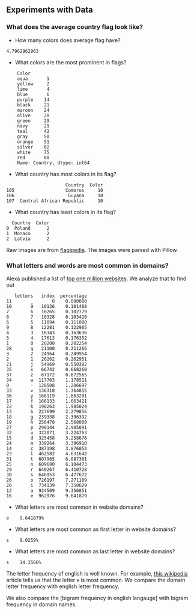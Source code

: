 ## Experiments with Data

### What does the average country flag look like?

* How many colors does average flag have?
```
4.7962962963
```
* What colors are the most prominent in flags?
```
    Color
    aqua       1
    yellow     2
    lime       4
    blue       6
    purple    14
    black     21
    maroon    24
    olive     28
    green     29
    navy      29
    teal      42
    gray      50
    orange    51
    silver    62
    white     75
    red       80
    Name: Country, dtype: int64
```
* What country has most colors in its flag?
```
                      Country  Color
105                   Comoros     10
106                    Guyana     10
107  Central African Republic     10

```
* What country has least colors in its flag?
```
  Country  Color
0  Poland      2
1  Monaco      2
2  Latvia      2
```

Raw images are from [flagipedia](http://flagpedia.net/download). The images were parsed with Pillow.


### What letters and words are most common in domains?

Alexa published a list of [top one million websites](http://s3.amazonaws.com/alexa-static/top-1m.csv.zip). We analyze that to find out

```
   letters   index  percentage
11       _       8    0.000080
10       9   10136    0.101488
7        6   10265    0.102779
8        7   10328    0.103410
6        5   11094    0.111080
9        8   12281    0.122965
4        3   16343    0.163636
5        4   17613    0.176352
1        0   20200    0.202254
28       q   21100    0.211266
3        2   24964    0.249954
2        1   26262    0.262951
21       j   54969    0.550382
35       x   66742    0.668260
37       z   67172    0.672565
34       w  117703    1.178511
0        -  128508    1.286697
33       v  136310    1.364815
36       y  166119    1.663281
17       f  166133    1.663421
22       k  190263    1.905024
13       b  227699    2.279856
18       g  239338    2.396392
19       h  256478    2.568008
27       p  290144    2.905091
32       u  322071    3.224763
15       d  325458    3.258676
24       m  339264    3.396910
14       c  387198    3.876853
23       l  462582    4.631642
31       t  607965    6.087301
25       n  609680    6.104473
29       r  640267    6.410728
30       s  646953    6.477672
26       o  726197    7.271109
20       i  734139    7.350629
12       a  934509    9.356851
16       e  962976    9.641879

```
* What letters are most common in website domains?
```
e    9.641879%
```
* What letters are most common as first letter in website domains?
```
s    9.0259%
```
* What letters are most common as last letter in website domains?
```
s    14.3566%
```

The letter frequency of english is well known.
For example, [this wikipedia](https://en.wikipedia.org/wiki/Letter_frequency) article
tells us that the letter `e` is most common. We compare the domain letter frequency with english letter frequency.

We also compare the [bigram frequency in english langauge] with bigram frequency
 in domain names.

